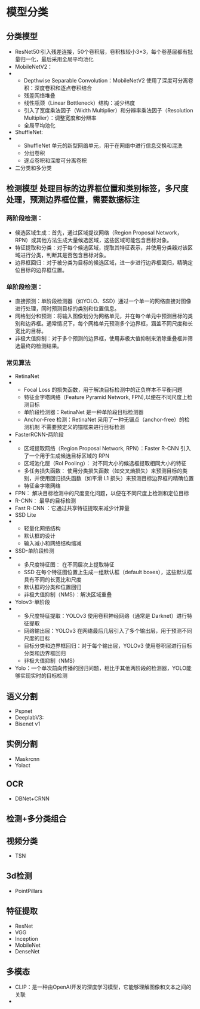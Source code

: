 # 模型分类

## 分类模型
- ResNet50:引入残差连接，50个卷积层，卷积核较小3*3，每个卷基层都有批量归一化，最后采用全局平均池化
- MobileNetV2：
- - Depthwise Separable Convolution：MobileNetV2 使用了深度可分离卷积：深度卷积和逐点卷积结合
  - 残差网络堆叠
  - 线性瓶颈（Linear Bottleneck）结构：减少纬度
  - 引入了宽度乘法因子（Width Multiplier）和分辨率乘法因子（Resolution Multiplier）：调整宽度和分辨率
  - 全局平均池化
- ShuffleNet:
- - ShuffleNet 单元的新型网络单元，用于在网络中进行信息交换和混洗
  - 分组卷积
  - 逐点卷积和深度可分离卷积
- 二分类和多分类
## 检测模型 处理目标的边界框位置和类别标签，多尺度处理，预测边界框位置，需要数据标注
### 两阶段检测：
- 候选区域生成：首先，通过区域提议网络（Region Proposal Network，RPN）或其他方法生成大量候选区域，这些区域可能包含目标对象。
- 特征提取和分类：对于每个候选区域，提取其特征表示，并使用分类器对该区域进行分类，判断其是否包含目标对象。
- 边界框回归：对于被分类为目标的候选区域，进一步进行边界框回归，精确定位目标的边界框位置。
### 单阶段检测：
- 直接预测：单阶段检测器（如YOLO、SSD）通过一个单一的网络直接对图像进行处理，同时预测目标的类别和位置信息。
- 网格划分和预测：将输入图像划分为网格单元，并在每个单元中预测目标的类别和边界框。通常情况下，每个网格单元预测多个边界框，涵盖不同尺度和长宽比的目标。
- 非极大值抑制：对于多个预测的边界框，使用非极大值抑制来消除重叠框并筛选最终的检测结果。
### 常见算法
- RetinaNet
- - Focal Loss 的损失函数，用于解决目标检测中的正负样本不平衡问题
  - 特征金字塔网络（Feature Pyramid Network, FPN),以便在不同尺度上检测目标
  - 单阶段检测器：RetinaNet 是一种单阶段目标检测器
  - Anchor-Free 检测：RetinaNet 采用了一种无锚点（anchor-free）的检测机制 不需要预定义的锚框来进行目标检测
- FasterRCNN-两阶段
- - 区域提取网络（Region Proposal Network, RPN）：Faster R-CNN 引入了一个用于生成候选目标区域的 RPN
  - 区域池化层（RoI Pooling）： 对不同大小的候选框提取相同大小的特征
  - 多任务损失函数： 使用分类损失函数（如交叉熵损失）来预测目标的类别，并使用回归损失函数（如平滑 L1 损失）来预测目标边界框的精确位置
  - 特征金字塔网络
- FPN： 解决目标检测中的尺度变化问题，以便在不同尺度上检测和定位目标
- R-CNN： 最早的目标检测
- Fast R-CNN ：它通过共享特征提取来减少计算量
- SSD Lite
- - 轻量化网络结构
  - 默认框的设计
  - 输入减小和网络结构缩减
- SSD-单阶段检测
- - 多尺度特征图： 在不同层次上提取特征
  - SSD 在每个特征图位置上生成一组默认框（default boxes），这些默认框具有不同的长宽比和尺度
  - 默认框的分类和位置回归
  - 非极大值抑制（NMS）：解决区域重叠
- Yolov3-单阶段
- - 多尺度特征提取：YOLOv3 使用卷积神经网络（通常是 Darknet）进行特征提取
  - 网络输出层：YOLOv3 在网络最后几层引入了多个输出层，用于预测不同尺度的目标
  - 目标分类和边界框回归：对于每个输出层，YOLOv3 使用卷积层进行目标分类和边界框回归
  - 非极大值抑制（NMS）
- Yolo：一个单次前向传播的回归问题，相比于其他两阶段的检测器，YOLO能够实现实时的目标检测
## 语义分割
- Pspnet
- DeeplabV3:
- Bisenet v1

## 实例分割
- Maskrcnn
- Yolact

## OCR
- DBNet+CRNN

## 检测+多分类组合

## 视频分类
- TSN

## 3d检测
- PointPillars

## 特征提取
- ResNet
- VGG 
- Inception
- MobileNet
- DenseNet

## 多模态
- CLIP：是一种由OpenAI开发的深度学习模型，它能够理解图像和文本之间的关联
- 

